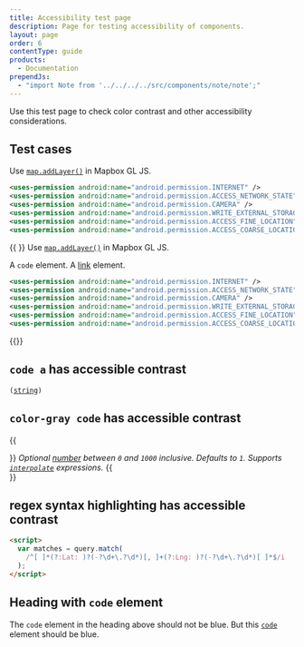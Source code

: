 ```yaml
---
title: Accessibility test page
description: Page for testing accessibility of components.
layout: page
order: 6
contentType: guide
products:
  - Documentation
prependJs:
  - "import Note from '../../../../src/components/note/note';"
---
```


Use this test page to check color contrast and other accessibility considerations.

## Test cases

Use [`map.addLayer()`](https://docs.mapbox.com/mapbox-gl-js/api/map/#map#addlayer) in Mapbox GL JS.

```xml
<uses-permission android:name="android.permission.INTERNET" />
<uses-permission android:name="android.permission.ACCESS_NETWORK_STATE" />
<uses-permission android:name="android.permission.CAMERA" />
<uses-permission android:name="android.permission.WRITE_EXTERNAL_STORAGE" />
<uses-permission android:name="android.permission.ACCESS_FINE_LOCATION" />
<uses-permission android:name="android.permission.ACCESS_COARSE_LOCATION" />
```

{{ <Note> }}
Use [`map.addLayer()`](https://docs.mapbox.com/mapbox-gl-js/api/map/#map#addlayer) in Mapbox GL JS.

A `code` element. A [link](#) element.

```xml
<uses-permission android:name="android.permission.INTERNET" />
<uses-permission android:name="android.permission.ACCESS_NETWORK_STATE" />
<uses-permission android:name="android.permission.CAMERA" />
<uses-permission android:name="android.permission.WRITE_EXTERNAL_STORAGE" />
<uses-permission android:name="android.permission.ACCESS_FINE_LOCATION" />
<uses-permission android:name="android.permission.ACCESS_COARSE_LOCATION" />
```

{{</Note>}}

## `code a` has accessible contrast

<code class="color-gray">(<a href="#">string</a>)</code>

## `color-gray code` has accessible contrast

{{<div class="color-gray">}}
_Optional [number](#) between `0` and `1000` inclusive. Defaults to `1`. Supports [`interpolate`](#) expressions._
{{</div>}}

## regex syntax highlighting has accessible contrast

```html
<script>
  var matches = query.match(
    /^[ ]*(?:Lat: )?(-?\d+\.?\d*)[, ]+(?:Lng: )?(-?\d+\.?\d*)[ ]*$/i
  );
</script>
```

## Heading with `code` element

The `code` element in the heading above should not be blue. But this [`code`](#) element should be blue.
